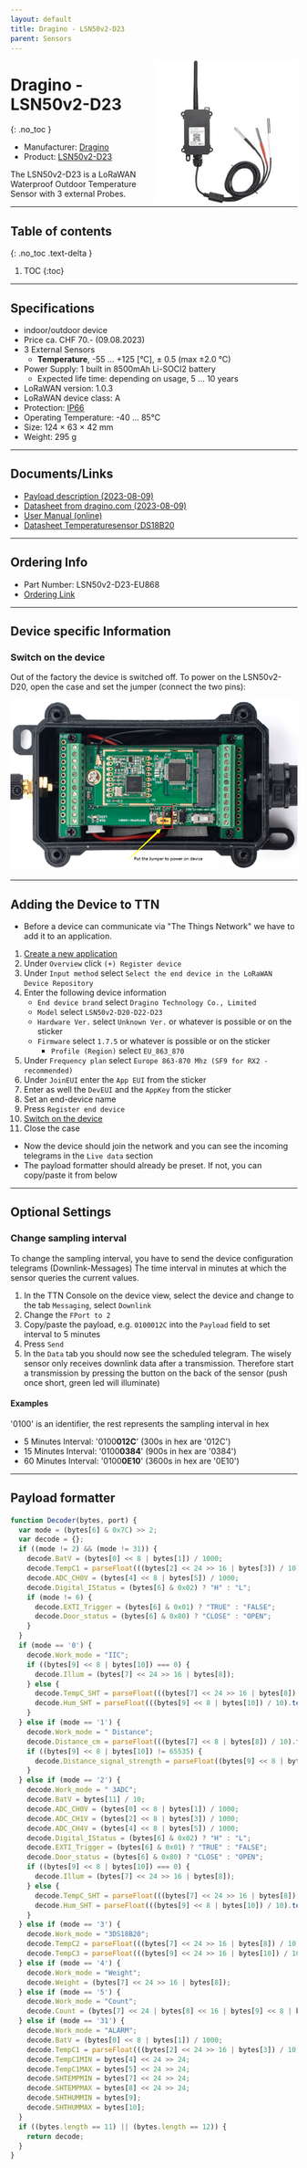 ```yaml
---
layout: default
title: Dragino - LSN50v2-D23
parent: Sensors
---
```


<img src="https://github.com/hslu-ige-laes/lora-devices-ttn/raw/master/docs/sensors/dragino-lsn50v2-d23_01.jpg" width="250" align="right">

# Dragino - LSN50v2-D23
{: .no_toc }

- Manufacturer: <a href="https://www.dragino.com/" target="_blank">Dragino</a>
- Product: <a href="https://www.dragino.com/products/temperature-humidity-sensor/item/193-lsn50v2-d23.html" target="_blank">LSN50v2-D23</a>

The LSN50v2-D23 is a LoRaWAN Waterproof Outdoor Temperature Sensor with 3 external Probes.

---

## Table of contents
{: .no_toc .text-delta }

1. TOC
{:toc}

---

## Specifications

- indoor/outdoor device
- Price ca. CHF 70.- (09.08.2023)
- 3 External Sensors
  - **Temperature**, -55 ... +125 [°C], ± 0.5 (max ±2.0 °C)
- Power Supply: 1 built in 8500mAh Li-SOCI2 battery
  - Expected life time: depending on usage, 5 ... 10 years
- LoRaWAN version: 1.0.3
- LoRaWAN device class: A
- Protection: [IP66](https://en.wikipedia.org/wiki/IP_Code)
- Operating Temperature: -40 ... 85°C
- Size: 124 × 63 × 42 mm
- Weight: 295 g

---

## Documents/Links
- [Payload description (2023-08-09)](https://github.com/hslu-ige-laes/lora-devices-ttn/raw/master/docs/sensors/dragino-lsn50v2-d23_04.txt)
- [Datasheet from dragino.com (2023-08-09)](https://github.com/hslu-ige-laes/lora-devices-ttn/raw/master/docs/sensors/dragino-lsn50v2-d23_03.pdf)
- [User Manual (online)](http://wiki.dragino.com/xwiki/bin/view/Main/User%20Manual%20for%20LoRaWAN%20End%20Nodes/LSN50v2-D20-D22-D23%20LoRaWAN%20Temperature%20Sensor%20User%20Manual)
- [Datasheet Temperaturesensor DS18B20](https://github.com/hslu-ige-laes/lora-devices-ttn/raw/master/docs/sensors/dragino-lsn50v2-d23_02.pdf)

---

## Ordering Info
- Part Number: LSN50v2-D23-EU868
- [Ordering Link](https://www.bastelgarage.ch/lsn50v2-d23-lorawan-3-kanal-temperatursensor-node-868mhz?search=lsn50%20v2)

---

## Device specific Information

### Switch on the device
Out of the factory the device is switched off. To power on the LSN50v2-D20, open the case and set the jumper (connect the two pins):

![Switching between active and sleep mode (switch off / on, reset)](https://github.com/hslu-ige-laes/lora-devices-ttn/raw/master/docs/sensors/dragino-lsn50v2-d23_05.png "Power on the LSN50v2-D20")

---

## Adding the Device to TTN
- Before a device can communicate via "The Things Network" we have to add it to an application.<br>

1. [Create a new application](https://hslu-ige-laes.github.io/lora-devices-ttn/docs/getting_started#create-a-new-application)
2. Under `Overview` click `(+) Register device`
3. Under `Input method` select `Select the end device in the LoRaWAN Device Repository`
4. Enter the following device information
   - `End device brand` select `Dragino Technology Co., Limited`
   - `Model` select `LSN50v2-D20-D22-D23`
   - `Hardware Ver.` select `Unknown Ver.` or whatever is possible or on the sticker
   - `Firmware` select `1.7.5` or whatever is possible or on the sticker
	 - `Profile (Region)` select `EU_863_870`
5. Under `Frequency plan` select `Europe 863-870 Mhz (SF9 for RX2 - recommended)`
6. Under `JoinEUI` enter the `App EUI` from the sticker
7. Enter as well the `DevEUI` and the `AppKey` from the sticker
8. Set an end-device name
9. Press `Register end device`
10. [Switch on the device](https://hslu-ige-laes.github.io/lora-devices-ttn/docs/dragino-lsn50v2-d23#switch-on-the-device)
11. Close the case

- Now the device should join the network and you can see the incoming telegrams in the `Live data` section
- The payload formatter should already be preset. If not, you can copy/paste it from below

---

## Optional Settings

### Change sampling interval
To change the sampling interval, you have to send the device configuration telegrams (Downlink-Messages)
The time interval in minutes at which the sensor queries the current values.

1. In the TTN Console on the device view, select the device and change to the tab `Messaging`, select `Downlink`
2. Change the `FPort to 2`
3. Copy/paste the payload, e.g. `0100012C` into the `Payload` field to set interval to 5 minutes
4. Press `Send`
5. In the `Data` tab you should now see the scheduled telegram. The wisely sensor only receives downlink data after a transmission. Therefore start a transmission by pressing the button on the back of the sensor (push once short, green led will illuminate)

#### Examples
'0100' is an identifier, the rest represents the sampling interval in hex

-	5 Minutes Interval:  '0100**012C**' (300s in hex are '012C')
-	15 Minutes Interval: '0100**0384**' (900s in hex are '0384')
-	60 Minutes Interval: '0100**0E10**' (3600s in hex are '0E10')

---

## Payload formatter

```javascript
function Decoder(bytes, port) {
  var mode = (bytes[6] & 0x7C) >> 2;
  var decode = {};
  if ((mode != 2) && (mode != 31)) {
    decode.BatV = (bytes[0] << 8 | bytes[1]) / 1000;
    decode.TempC1 = parseFloat(((bytes[2] << 24 >> 16 | bytes[3]) / 10).toFixed(2));
    decode.ADC_CH0V = (bytes[4] << 8 | bytes[5]) / 1000;
    decode.Digital_IStatus = (bytes[6] & 0x02) ? "H" : "L";
    if (mode != 6) {
      decode.EXTI_Trigger = (bytes[6] & 0x01) ? "TRUE" : "FALSE";
      decode.Door_status = (bytes[6] & 0x80) ? "CLOSE" : "OPEN";
    }
  }
  if (mode == '0') {
    decode.Work_mode = "IIC";
    if ((bytes[9] << 8 | bytes[10]) === 0) {
      decode.Illum = (bytes[7] << 24 >> 16 | bytes[8]);
    } else {
      decode.TempC_SHT = parseFloat(((bytes[7] << 24 >> 16 | bytes[8]) / 10).toFixed(2));
      decode.Hum_SHT = parseFloat(((bytes[9] << 8 | bytes[10]) / 10).toFixed(1));
    }
  } else if (mode == '1') {
    decode.Work_mode = " Distance";
    decode.Distance_cm = parseFloat(((bytes[7] << 8 | bytes[8]) / 10).toFixed(1));
    if ((bytes[9] << 8 | bytes[10]) != 65535) {
      decode.Distance_signal_strength = parseFloat((bytes[9] << 8 | bytes[10]).toFixed(0));
    }
  } else if (mode == '2') {
    decode.Work_mode = " 3ADC";
    decode.BatV = bytes[11] / 10;
    decode.ADC_CH0V = (bytes[0] << 8 | bytes[1]) / 1000;
    decode.ADC_CH1V = (bytes[2] << 8 | bytes[3]) / 1000;
    decode.ADC_CH4V = (bytes[4] << 8 | bytes[5]) / 1000;
    decode.Digital_IStatus = (bytes[6] & 0x02) ? "H" : "L";
    decode.EXTI_Trigger = (bytes[6] & 0x01) ? "TRUE" : "FALSE";
    decode.Door_status = (bytes[6] & 0x80) ? "CLOSE" : "OPEN";
    if ((bytes[9] << 8 | bytes[10]) === 0) {
      decode.Illum = (bytes[7] << 24 >> 16 | bytes[8]);
    } else {
      decode.TempC_SHT = parseFloat(((bytes[7] << 24 >> 16 | bytes[8]) / 10).toFixed(2));
      decode.Hum_SHT = parseFloat(((bytes[9] << 8 | bytes[10]) / 10).toFixed(1));
    }
  } else if (mode == '3') {
    decode.Work_mode = "3DS18B20";
    decode.TempC2 = parseFloat(((bytes[7] << 24 >> 16 | bytes[8]) / 10).toFixed(2));
    decode.TempC3 = parseFloat(((bytes[9] << 24 >> 16 | bytes[10]) / 10).toFixed(1));
  } else if (mode == '4') {
    decode.Work_mode = "Weight";
    decode.Weight = (bytes[7] << 24 >> 16 | bytes[8]);
  } else if (mode == '5') {
    decode.Work_mode = "Count";
    decode.Count = (bytes[7] << 24 | bytes[8] << 16 | bytes[9] << 8 | bytes[10]);
  } else if (mode == '31') {
    decode.Work_mode = "ALARM";
    decode.BatV = (bytes[0] << 8 | bytes[1]) / 1000;
    decode.TempC1 = parseFloat(((bytes[2] << 24 >> 16 | bytes[3]) / 10).toFixed(2));
    decode.TempC1MIN = bytes[4] << 24 >> 24;
    decode.TempC1MAX = bytes[5] << 24 >> 24;
    decode.SHTEMPMIN = bytes[7] << 24 >> 24;
    decode.SHTEMPMAX = bytes[8] << 24 >> 24;
    decode.SHTHUMMIN = bytes[9];
    decode.SHTHUMMAX = bytes[10];
  }
  if ((bytes.length == 11) || (bytes.length == 12)) {
    return decode;
  }
}
```